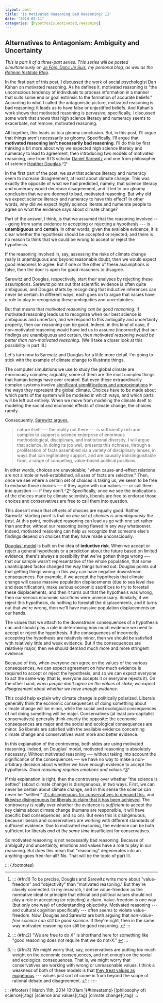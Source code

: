 ```yaml
---
layout: post
title: "Is Motivated Reasoning Bad Reasoning? II"
date: "2014-03-11"
categories: [hypothesis,motivated,reasoning]
---
```



Alternatives to Antagonism: Ambiguity and Uncertainty
-----------------------------------------------------

*This is part II of a three-part series. This series will be posted simultaneously on [*Je Fais, Donc Je Suis*](http://jefais.tumblr.com/), my personal blog, as well as the [Rotman Institute Blog](http://www.rotman.uwo.ca/blog/).*

In the first part of this post, I discussed the work of social psychologist Dan Kahan on motivated reasoning. As he defines it, motivated reasoning is "the unconscious tendency of individuals to process information in a manner that suits some end or goal extrinsic to the formation of accurate beliefs." According to what I called the antagonistic picture, motivated reasoning is bad reasoning; it leads us to have false or unjustified beliefs. And Kahan's work shows that motivated reasoning is pervasive; specifically, I discussed some work that shows that high science literacy and numeracy seems to exacerbate, not remove, motivated reasoning.

All together, this leads us to a gloomy conclusion. But, in this post, I'll argue that things aren't necessarily so gloomy. Specifically, I'll argue that **motivated reasoning isn't necessarily bad reasoning**. I'll do this by first thinking a bit more about why we expected high science literacy and numeracy to lead to agreement, then introducing two models of motivated reasoning, one from STS scholar [Daniel Sarewitz](http://archive.cspo.org/people/bio/sarewitz/) and one from philosopher of science [Heather Douglas](https://uwaterloo.ca/philosophy/people-profiles/heather-douglas).^[1](#fn:1)^

In the first part of the post, we saw that science literacy and numeracy seem to increase disagreement, at least about climate change. This was exactly the opposite of what we had predicted, namely, that science literacy and numeracy would decrease disagreement, and it led to our gloomy conclusion that we are doomed to bad, motivated reasoning. But why did we expect science literacy and numeracy to have this effect? In other words, why did we expect highly science literate and numerate people to agree on what the evidence says about climate change?

Part of the answer, I think, is that we assumed that the reasoning involved --- going from some evidence to accepting or rejecting a hypothesis --- is **unambiguous** and **certain**. In other words, given the available evidence, it is clear whether the hypothesis should be accepted or rejected; and there is no reason to think that we could be wrong to accept or reject the hypothesis.

If the reasoning involved in, say, assessing the risks of climate change really is unambiguous and beyond reasonable doubt, then we would expect good reasoners to agree. But if one or the other of these assumptions is false, then the door is open for good reasoners to disagree.

Sarewitz and Douglas, respectively, start their analyses by rejecting these assumptions. Sarewitz points out that scientific evidence is often quite ambiguous, and Dougas starts by recognizing that inductive inferences can never be certain. In different ways, each goes on to argue that values have a role to play in recognizing these ambiguities and uncertainties.

But that means that *motivated reasoning can be good reasoning*. If motivated reasoning leads us to recognize when our best science is ambiguous and uncertain, and we respond to this ambiguity and uncertainty properly, then our reasoning can be good. Indeed, in this kind of case, if non-motivated reasoning would have led us to assume (incorrectly) that our findings are unambiguous and certain, then *motivated reasoning would be better than non-motivated reasoning*. (We'll take a closer look at this possibility in part III.)

Let's turn now to Sarewitz and Douglas for a little more detail. I'm going to stick with the example of climate change to illustrate things.

The computer simulations we use to study the global climate are enormously complex; arguably, some of them are the most complex things that human beings have ever created. But even these extraordinarily complex systems involve [significant simplifications and approximations](http://link.springer.com/article/10.1007%2Fs10699-005-3196-x) in the ways they represent the global climate. Choices have to be made about which parts of the system will be modeled in which ways, and which parts will be left out entirely. When we move from modeling the climate itself to modeling the social and economic effects of climate change, the choices ramify.

Consequently, [Sarewitz argues](http://www.sciencedirect.com/science/article/pii/S1462901104000620),

> nature itself --- the reality out there --- is sufficiently rich and complex to support a science enterprise of enormous methodological, disciplinary, and institutional diversity. I will argue that science, in doing its job well, presents this richness, through a proliferation of facts assembled via a variety of disciplinary lenses, in ways that can legitimately support, and are causally indistinguishable from, a range of competing, value-based political positions.

In other words, choices are unavoidable; "when cause-and-effect relations are not simple or well-established, all uses of facts are selective." Then, once we see where a certain set of choices is taking us, we seem to be free to endorse those choices --- if they agree with our values --- or call them into question --- if they don't.^[2](#fn:2)^ Specifically, once we see the implications of the choices made by climate scientists, liberals are free to endorse those choices and conservatives are free to call them into question.

This doesn't mean that *all* sets of choices are equally good. Rather, Sarewitz' starting point is that *no one set of choices is unambiguously the best*. At this point, motivated reasoning can lead us go with one set rather than another, without our reasoning being flawed in any way whatsoever. Indeed, motivated reasoning can help us recognize that someone else's findings depend on choices that they have made unconsciously.

[Douglas' model](http://books.google.com/books?id=LcFvKeOJRmgC) is built on the idea of **inductive risk**. When we accept or reject a general hypothesis or a prediction about the future based on limited evidence, there's always a possibility that we've gotten things wrong --- that our sample wasn't representative of the whole population, that some unanticipated factor changed the way things turned out. Douglas points out that getting things wrong in this way can have negative downstream consequences. For example, if we accept the hypothesis that climate change will cause massive population displacements (due to sea level rise and desertification), make serious economic sacrifices to try to forestall these displacements, and then it turns out that the hypothesis was wrong, then our serious economic sacrifices were unnecessary. Similarly, if we reject this hypothesis, do nothing to forestall the displacements, and it turns out that we're wrong, then we'll have massive population displacements on our hands.

The values that we attach to the downstream consequences of a hypothesis can and should play a role in determining how much evidence we need to accept or reject the hypothesis. If the consequences of incorrectly accepting the hypothesis are relatively minor, then we should be satisfied with relatively little and weak evidence. But if the consequences are relatively major, then we should demand much more and more stringent evidence.

Because of this, when everyone can agree on the values of the various consequences, we can expect agreement on how much evidence is required to accept or reject the hypothesis, and so we can expect everyone to act the same way (that is, everyone accepts it or everyone rejects it). On the other hand, *when people don't agree on the values at stake, we expect disagreement about whether we have enough evidence*.

This could help explain why climate change is politically polarized. Liberals generally think the economic consequences of doing something about climate change will be minor, while the social and ecological consequences of not doing something will be major. Conservatives (at least pro-capitalist conservatives) generally think exactly the opposite: the economic consequences are major and the social and ecological consequences are minor. So liberals are satisfied with the available evidence concerning climate change and conservatives want more and better evidence.

In this explanation of the controversy, both sides are using motivated reasoning. Indeed, on Douglas' model, motivated reasoning is absolutely necessary. Without motivated reasoning --- without taking into account the significance of the consequences --- we have no way to make a non-arbitrary decision about whether we have enough evidence to accept the hypothesis. *Good reasoning requires emotions and values.*^[3](#fn:3)^

If this explanation is right, then the controversy over whether "the science is settled" (about climate change) is disingenuous, in two ways. First, we can never be certain about climate change, and in this sense the science can never be "settled." [It's disingenuous for conservatives to demand this](http://www.nationalreview.com/article/371639/myth-settled-science-charles-krauthammer), and [likewise disingenuous for liberals to claim that it has been achieved](http://www.npr.org/templates/story/story.php?storyId=9047642). The controversy is really over whether the evidence is *sufficient* to accept the key claims about climate change (humans are responsible, it will have specific bad consequences, and so on). But even this is disingenuous, because liberals and conservatives are working with different standards of sufficient evidence. Due to motivated reasoning, the evidence can be both sufficient for liberals *and at the same time* insufficient for conservatives.

So motivated reasoning is not necessarily bad reasoning. Because of ambiguity and uncertainty, emotions and values have a role to play in our reasoning. But does this mean that "reasoning" degenerates into an anything-goes free-for-all? No. That will be the topic of part III.

::: {.footnotes}

------------------------------------------------------------------------

1.  ::: {#fn:1}
    To be precise, Douglas and Sarewitz write more about "value-freedom" and "objectivity" than "motivated reasoning." But they're closely connected. In my research, I define value-freedom as the normative ideal or principle that ethical and political values should not play a role in accepting (or rejecting) a claim. Value-freedom is one way (but only one way) of understanding objectivity. Motivated reasoning --- and cultural cognition specifically --- often seems to violate value-freedom. Now, Douglas and Sarewitz are both arguing that *non-value-free science can still be good science*. If they're right, then in the same way motivated reasoning can still be good reasoning. [↩](#fnref:1)
    :::

2.  ::: {#fn:2}
    "We are free to do X" is shorthand here for something like "good reasoning does not require that we do not-X." [↩](#fnref:2)
    :::

3.  ::: {#fn:3}
    We might worry that, say, conservatives are putting too much weight on the economic consequences, and not enough on the social and ecological consequences. That is, we might worry that conservatives are working with wrong or unreasonable values. I think a weakness of both of these models is that [they treat values as exogenous](http://www.jstor.org/discover/10.1086/673720?uid=2&uid=4&sid=21103228040821) --- values just sort of come in from beyond the scope of rational debate and disagreement. [↩](#fnref:3)
    :::
:::

::: {#footer}
[ March 11th, 2014 10:01am ]{#timestamp} [(philosophy of) science]{.tag} [science and values]{.tag} [climate change]{.tag}
:::





